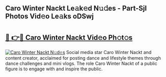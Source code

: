 ## Caro Winter Nackt Le𝚊k𝚎d N𝚞𝚍es - Part-SjI Photos Vid𝚎o Le𝚊ks oDSwj

# <h2><a href="http://fb7c78.evod.top/?m=Caro+Winter+Nackt">🔗 👉🔴 Caro Winter Nackt Vid𝚎o Ph𝚘t𝚘s</a></h2>

[![Caro Winter Nackt N𝚞d𝚎s](https://i.imgur.com/8V9OHl7.gif)](http://fb7c78.evod.top/?m=Caro+Winter+Nackt)
Social media star Caro Winter Nackt and content creator, acclaimed for posting dance and lifestyle themes through dance challenges and mini vlogs. The role Caro Winter Nackt of a public figure is to engage with and inspire the public. 
